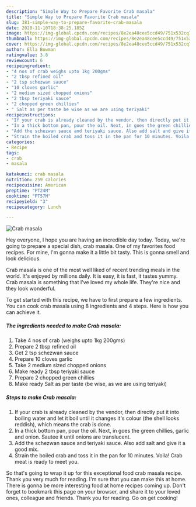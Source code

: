 ```yaml
---
description: "Simple Way to Prepare Favorite Crab masala"
title: "Simple Way to Prepare Favorite Crab masala"
slug: 381-simple-way-to-prepare-favorite-crab-masala
date: 2020-11-10T18:38:25.185Z
image: https://img-global.cpcdn.com/recipes/8e2ea48cee5ccd49/751x532cq70/crab-masala-recipe-main-photo.jpg
thumbnail: https://img-global.cpcdn.com/recipes/8e2ea48cee5ccd49/751x532cq70/crab-masala-recipe-main-photo.jpg
cover: https://img-global.cpcdn.com/recipes/8e2ea48cee5ccd49/751x532cq70/crab-masala-recipe-main-photo.jpg
author: Ella Bowman
ratingvalue: 3.8
reviewcount: 6
recipeingredient:
- "4 nos of crab weighs upto 1kg 200gms"
- "2 tbsp refined oil"
- "2 tsp schezwan sauce"
- "10 cloves garlic"
- "2 medium sized chopped onions"
- "2 tbsp teriyaki sauce"
- "2 chopped green chillies"
- " Salt as per taste be wise as we are using teriyaki"
recipeinstructions:
- "If your crab is already cleaned by the vendor, then directly put it into boiling water and let it boil until it changes it&#39;s colour (the shell looks reddish), which means the crab is done."
- "In a thick bottom pan, pour the oil. Next, in goes the green chillies, garlic and onion. Sautee it until onions are translucent."
- "Add the schezwan sauce and teriyaki sauce. Also add salt and give it a good mix."
- "Strain the boiled crab and toss it in the pan for 10 minutes. Voila! Crab meat is ready to meet you."
categories:
- Recipe
tags:
- crab
- masala

katakunci: crab masala 
nutrition: 259 calories
recipecuisine: American
preptime: "PT24M"
cooktime: "PT57M"
recipeyield: "3"
recipecategory: Lunch

---
```



![Crab masala](https://img-global.cpcdn.com/recipes/8e2ea48cee5ccd49/751x532cq70/crab-masala-recipe-main-photo.jpg)

Hey everyone, I hope you are having an incredible day today. Today, we're going to prepare a special dish, crab masala. One of my favorites food recipes. For mine, I'm gonna make it a little bit tasty. This is gonna smell and look delicious.



Crab masala is one of the most well liked of recent trending meals in the world. It's enjoyed by millions daily. It is easy, it is fast, it tastes yummy. Crab masala is something that I've loved my whole life. They're nice and they look wonderful.


To get started with this recipe, we have to first prepare a few ingredients. You can cook crab masala using 8 ingredients and 4 steps. Here is how you can achieve it.

<!--inarticleads1-->

##### The ingredients needed to make Crab masala:

1. Take 4 nos of crab (weighs upto 1kg 200gms)
1. Prepare 2 tbsp refined oil
1. Get 2 tsp schezwan sauce
1. Prepare 10 cloves garlic
1. Take 2 medium sized chopped onions
1. Make ready 2 tbsp teriyaki sauce
1. Prepare 2 chopped green chillies
1. Make ready  Salt as per taste (be wise, as we are using teriyaki)




<!--inarticleads2-->

##### Steps to make Crab masala:

1. If your crab is already cleaned by the vendor, then directly put it into boiling water and let it boil until it changes it&#39;s colour (the shell looks reddish), which means the crab is done.
1. In a thick bottom pan, pour the oil. Next, in goes the green chillies, garlic and onion. Sautee it until onions are translucent.
1. Add the schezwan sauce and teriyaki sauce. Also add salt and give it a good mix.
1. Strain the boiled crab and toss it in the pan for 10 minutes. Voila! Crab meat is ready to meet you.




So that's going to wrap it up for this exceptional food crab masala recipe. Thank you very much for reading. I'm sure that you can make this at home. There is gonna be more interesting food at home recipes coming up. Don't forget to bookmark this page on your browser, and share it to your loved ones, colleague and friends. Thank you for reading. Go on get cooking!
